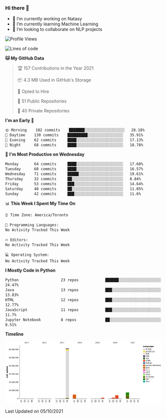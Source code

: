 ### Hi there 👋

<!--
**disooqi/disooqi** is a ✨ _special_ ✨ repository because its `README.md` (this file) appears on your GitHub profile.
-->
- 🔭 I’m currently working on Natasy
- 🌱 I’m currently learning Machine Learning
- 👯 I’m looking to collaborate on NLP projects
<!--
- 🤔 I’m looking for help with ...
- 💬 Ask me about ...
- 📫 How to reach me: http://mohamed.eldesouki.ca
- 😄 Pronouns: ...
- ⚡ Fun fact: ...
-->

<!--START_SECTION:waka-->
![Profile Views](http://img.shields.io/badge/Profile%20Views-0-blue)

![Lines of code](https://img.shields.io/badge/From%20Hello%20World%20I%27ve%20Written-80.8%20million%20lines%20of%20code-blue)

**🐱 My GitHub Data** 

> 🏆 157 Contributions in the Year 2021
 > 
> 📦 4.3 MB Used in GitHub's Storage 
 > 
> 💼 Opted to Hire
 > 
> 📜 51 Public Repositories 
 > 
> 🔑 40 Private Repositories  
 > 
**I'm an Early 🐤** 

```text
🌞 Morning    102 commits    ███████░░░░░░░░░░░░░░░░░░   28.18% 
🌆 Daytime    130 commits    █████████░░░░░░░░░░░░░░░░   35.91% 
🌃 Evening    62 commits     ████░░░░░░░░░░░░░░░░░░░░░   17.13% 
🌙 Night      68 commits     ████░░░░░░░░░░░░░░░░░░░░░   18.78%

```
📅 **I'm Most Productive on Wednesday** 

```text
Monday       64 commits     ████░░░░░░░░░░░░░░░░░░░░░   17.68% 
Tuesday      60 commits     ████░░░░░░░░░░░░░░░░░░░░░   16.57% 
Wednesday    71 commits     █████░░░░░░░░░░░░░░░░░░░░   19.61% 
Thursday     32 commits     ██░░░░░░░░░░░░░░░░░░░░░░░   8.84% 
Friday       53 commits     ███░░░░░░░░░░░░░░░░░░░░░░   14.64% 
Saturday     40 commits     ██░░░░░░░░░░░░░░░░░░░░░░░   11.05% 
Sunday       42 commits     ███░░░░░░░░░░░░░░░░░░░░░░   11.6%

```


📊 **This Week I Spent My Time On** 

```text
⌚︎ Time Zone: America/Toronto

💬 Programming Languages: 
No Activity Tracked This Week

🔥 Editors: 
No Activity Tracked This Week

💻 Operating System: 
No Activity Tracked This Week

```

**I Mostly Code in Python** 

```text
Python                   23 repos            ██████░░░░░░░░░░░░░░░░░░░   24.47% 
Java                     13 repos            ███░░░░░░░░░░░░░░░░░░░░░░   13.83% 
HTML                     12 repos            ███░░░░░░░░░░░░░░░░░░░░░░   12.77% 
JavaScript               11 repos            ███░░░░░░░░░░░░░░░░░░░░░░   11.7% 
Jupyter Notebook         8 repos             ██░░░░░░░░░░░░░░░░░░░░░░░   8.51%

```


**Timeline**

![Chart not found](https://raw.githubusercontent.com/disooqi/disooqi/master/charts/bar_graph.png) 


 Last Updated on 05/10/2021
<!--END_SECTION:waka-->


